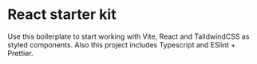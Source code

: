 # React starter kit
Use this boilerplate to start working with Vite, React and TaildwindCSS as styled components.
Also this project includes Typescript and ESlint + Prettier.
